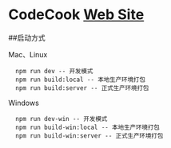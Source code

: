 # CodeCook [Web Site](http://www.tangsj.com)

##启动方式

Mac、Linux

```
  npm run dev -- 开发模式
  npm run build:local -- 本地生产环境打包
  npm run build:server -- 正式生产环境打包
```

Windows

```
  npm run dev-win -- 开发模式
  npm run build-win:local -- 本地生产环境打包
  npm run build-win:server -- 正式生产环境打包
```